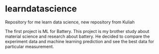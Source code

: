 # learndatascience
Repository for me learn data science, new repository from Kuliah

The first project is ML for Battery. This project is my brother study about material science and research about battery. He decided to compare the experiment data and machine learning prediction and see the best data for particular measurement.
